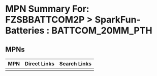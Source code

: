 



# MPN Summary For: FZSBBATTCOM2P > SparkFun-Batteries : BATTCOM_20MM_PTH

## MPNs
  

|MPN|Direct Links|Search Links|
| :--- | :--- | :--- |
||||
